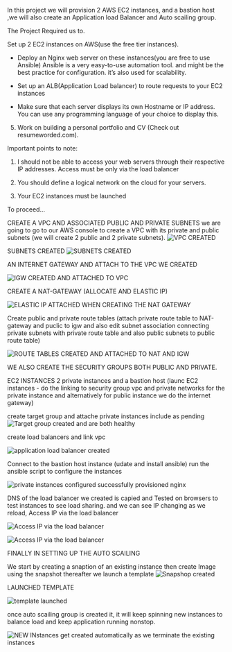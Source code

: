 In this project we will provision 2 AWS EC2 instances, and a bastion host ,we will also create an Application load Balancer and Auto scailing group.

The Project Required us to.

Set up 2 EC2 instances on AWS(use the free tier instances).

- Deploy an Nginx web server on these instances(you are free to use Ansible) Ansible is a very easy-to-use automation tool. and might be the best practice for configuration. it’s also used for scalability.


- Set up an ALB(Application Load balancer) to route requests to your EC2 instances


-  Make sure that each server displays its own Hostname or IP address. You can use any programming language of your choice to display this.


5. Work on building a personal portfolio and
CV (Check out resumeworded.com).

Important points to note:

1. I should not be able to access your web servers through their respective IP addresses. Access must be only via the load balancer

2. You should define a logical network on the cloud for your servers.

3. Your EC2 instances must be launched

To proceed...

CREATE A VPC AND ASSOCIATED PUBLIC AND PRIVATE SUBNETS 
we are going to go to our AWS console to create a VPC with its private and public subnets (we will create 2 public and 2 private subnets).
![VPC CREATED](<Screenshot 2024-01-09 at 03.20.05.png>)

SUBNETS CREATED 
![SUBNETS CREATED](<Screenshot 2024-01-09 at 03.28.05.png>)

AN INTERNET GATEWAY AND ATTACH TO THE VPC WE CREATED

![IGW CREATED AND ATTACHED TO VPC](<Screenshot 2024-01-09 at 03.32.18.png>)

CREATE A NAT-GATEWAY (ALLOCATE AND ELASTIC IP)

![ELASTIC IP ATTACHED WHEN CREATING THE NAT GATEWAY](<Screenshot 2024-01-09 at 03.28.05-1.png>)

Create public and private route tables (attach private route table to NAT-gateway and puclic to igw and also edit subnet association connecting private subnets with private route table and also public subnets to public route table)

![ROUTE TABLES CREATED AND ATTACHED TO NAT AND IGW](<Screenshot 2024-01-09 at 03.40.22.png>)

WE ALSO CREATE THE SECURITY GROUPS BOTH PUBLIC AND PRIVATE.

EC2 INSTANCES 2 private instances and a bastion host (launc EC2 instances - do the linking to security group vpc and private networks for the private instance and alternatively for public instance we do the internet gateway)

create target group and attache private instances include as pending
![Target group created and are both healthy](<Screenshot 2024-01-09 at 07.22.34.png>)

create load balancers and link vpc

![application load balancer created](<Screenshot 2024-01-09 at 07.23.03.png>)

Connect to the bastion host instance (udate and install ansible)
run the ansible script to configure the instances 

![private instances configured successfully provisioned nginx](<Screenshot 2024-01-09 at 07.21.35.png>)

DNS of the load balancer we created is capied and Tested on browsers to test instances to see load sharing. and we can see IP changing as we reload, Access IP via the load balancer

![Access IP via the load balancer](<Screenshot 2024-01-09 at 07.27.46.png>)

![Access IP via the load balancer](<Screenshot 2024-01-09 at 07.27.56.png>)

FINALLY IN SETTING UP THE AUTO SCAILING 

We start by creating a snaption of an existing instance then create Image using the snapshot thereafter we launch a template
![Snapshop created](<Screenshot 2024-01-09 at 07.45.12.png>)


LAUNCHED TEMPLATE

![template launched ](<Screenshot 2024-01-09 at 07.51.50.png>)

once auto scailing group is created it, it will keep spinning new instances to balance load and keep application running nonstop.

![NEW INstances get created automatically as we terminate the existing instances](<Screenshot 2024-01-09 at 07.55.52.png>)